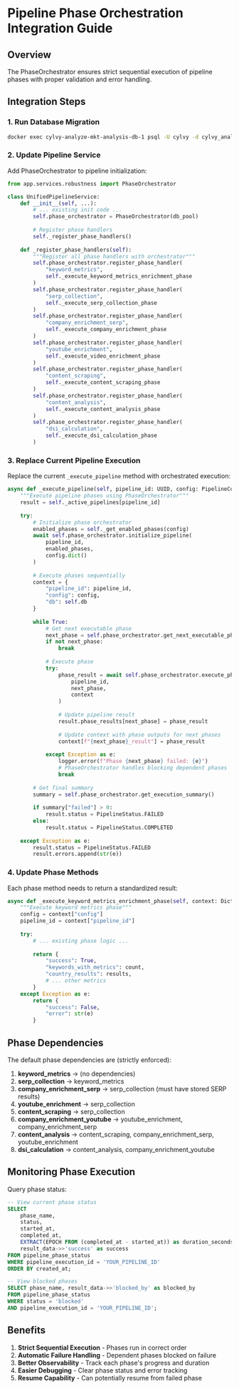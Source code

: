 # Pipeline Phase Orchestration Integration Guide

## Overview
The PhaseOrchestrator ensures strict sequential execution of pipeline phases with proper validation and error handling.

## Integration Steps

### 1. Run Database Migration
```bash
docker exec cylvy-analyze-mkt-analysis-db-1 psql -U cylvy -d cylvy_analyzer -f /migrations/add_phase_status_table.sql
```

### 2. Update Pipeline Service

Add PhaseOrchestrator to pipeline initialization:
```python
from app.services.robustness import PhaseOrchestrator

class UnifiedPipelineService:
    def __init__(self, ...):
        # ... existing init code ...
        self.phase_orchestrator = PhaseOrchestrator(db_pool)
        
        # Register phase handlers
        self._register_phase_handlers()
    
    def _register_phase_handlers(self):
        """Register all phase handlers with orchestrator"""
        self.phase_orchestrator.register_phase_handler(
            "keyword_metrics", 
            self._execute_keyword_metrics_enrichment_phase
        )
        self.phase_orchestrator.register_phase_handler(
            "serp_collection",
            self._execute_serp_collection_phase
        )
        self.phase_orchestrator.register_phase_handler(
            "company_enrichment_serp",
            self._execute_company_enrichment_phase
        )
        self.phase_orchestrator.register_phase_handler(
            "youtube_enrichment",
            self._execute_video_enrichment_phase
        )
        self.phase_orchestrator.register_phase_handler(
            "content_scraping",
            self._execute_content_scraping_phase
        )
        self.phase_orchestrator.register_phase_handler(
            "content_analysis",
            self._execute_content_analysis_phase
        )
        self.phase_orchestrator.register_phase_handler(
            "dsi_calculation",
            self._execute_dsi_calculation_phase
        )
```

### 3. Replace Current Pipeline Execution

Replace the current `_execute_pipeline` method with orchestrated execution:

```python
async def _execute_pipeline(self, pipeline_id: UUID, config: PipelineConfig):
    """Execute pipeline phases using PhaseOrchestrator"""
    result = self._active_pipelines[pipeline_id]
    
    try:
        # Initialize phase orchestrator
        enabled_phases = self._get_enabled_phases(config)
        await self.phase_orchestrator.initialize_pipeline(
            pipeline_id, 
            enabled_phases,
            config.dict()
        )
        
        # Execute phases sequentially
        context = {
            "pipeline_id": pipeline_id,
            "config": config,
            "db": self.db
        }
        
        while True:
            # Get next executable phase
            next_phase = self.phase_orchestrator.get_next_executable_phase()
            if not next_phase:
                break
            
            # Execute phase
            try:
                phase_result = await self.phase_orchestrator.execute_phase(
                    pipeline_id,
                    next_phase,
                    context
                )
                
                # Update pipeline result
                result.phase_results[next_phase] = phase_result
                
                # Update context with phase outputs for next phases
                context[f"{next_phase}_result"] = phase_result
                
            except Exception as e:
                logger.error(f"Phase {next_phase} failed: {e}")
                # PhaseOrchestrator handles blocking dependent phases
                break
        
        # Get final summary
        summary = self.phase_orchestrator.get_execution_summary()
        
        if summary["failed"] > 0:
            result.status = PipelineStatus.FAILED
        else:
            result.status = PipelineStatus.COMPLETED
            
    except Exception as e:
        result.status = PipelineStatus.FAILED
        result.errors.append(str(e))
```

### 4. Update Phase Methods

Each phase method needs to return a standardized result:

```python
async def _execute_keyword_metrics_enrichment_phase(self, context: Dict) -> Dict:
    """Execute keyword metrics phase"""
    config = context["config"]
    pipeline_id = context["pipeline_id"]
    
    try:
        # ... existing phase logic ...
        
        return {
            "success": True,
            "keywords_with_metrics": count,
            "country_results": results,
            # ... other metrics
        }
    except Exception as e:
        return {
            "success": False,
            "error": str(e)
        }
```

## Phase Dependencies

The default phase dependencies are (strictly enforced):

1. **keyword_metrics** → (no dependencies)
2. **serp_collection** → keyword_metrics
3. **company_enrichment_serp** → serp_collection (must have stored SERP results)
4. **youtube_enrichment** → serp_collection  
5. **content_scraping** → serp_collection
6. **company_enrichment_youtube** → youtube_enrichment, company_enrichment_serp
7. **content_analysis** → content_scraping, company_enrichment_serp, youtube_enrichment
8. **dsi_calculation** → content_analysis, company_enrichment_youtube

## Monitoring Phase Execution

Query phase status:
```sql
-- View current phase status
SELECT 
    phase_name,
    status,
    started_at,
    completed_at,
    EXTRACT(EPOCH FROM (completed_at - started_at)) as duration_seconds,
    result_data->>'success' as success
FROM pipeline_phase_status
WHERE pipeline_execution_id = 'YOUR_PIPELINE_ID'
ORDER BY created_at;

-- View blocked phases
SELECT phase_name, result_data->>'blocked_by' as blocked_by
FROM pipeline_phase_status
WHERE status = 'blocked'
AND pipeline_execution_id = 'YOUR_PIPELINE_ID';
```

## Benefits

1. **Strict Sequential Execution** - Phases run in correct order
2. **Automatic Failure Handling** - Dependent phases blocked on failure
3. **Better Observability** - Track each phase's progress and duration
4. **Easier Debugging** - Clear phase status and error tracking
5. **Resume Capability** - Can potentially resume from failed phase


